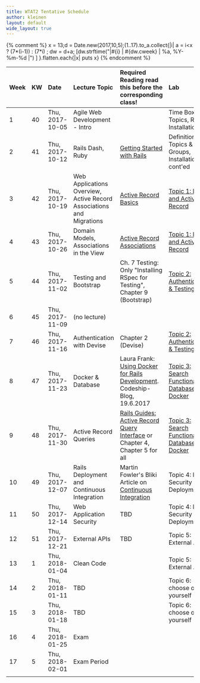 ```yaml
---
title: WTAT2 Tentative Schedule
author: kleinen
layout: default
wide_layout: true
---
```



{% comment %}
x = 13;d = Date.new(2017,10,5);(1..17).to_a.collect{|i|  a = i<x ? (7*(i-1)) : (7*i) ; dw = d+a; [dw.strftime("|#{i} | #{dw.cweek} | %a, %Y-%m-%d |") ] }.flatten.each{|x| puts x}
{% endcomment %}




| Week | KW | Date            | Lecture Topic                                                        | Required Reading <span class="attention">read this before the corresponding class!</span>                                                  | Lab                                                                                      |
|:-----|:---|:----------------|:---------------------------------------------------------------------|:-------------------------------------------------------------------------------------------------------------------------------------------|:-----------------------------------------------------------------------------------------|
| 1    | 40 | Thu, 2017-10-05 | Agile Web Development - Intro                                        |                                                                                                                                            | Time Box, Topics, Rails Installation                                                     |
| 2    | 41 | Thu, 2017-10-12 | Rails Dash, Ruby                                                     | [Getting Started with Rails](http://guides.rubyonrails.org/getting_started.html)                                                           | Definition of Topics & Groups, Installation cont'ed                                      |
| 3    | 42 | Thu, 2017-10-19 | Web Applications Overview, Active Record Associations and Migrations | [Active Record Basics](http://guides.rubyonrails.org/active_record_basics.html)                                                            | [Topic 1: Rails and Active Record](../topics/a1-activerecord/)                           |
| 4    | 43 | Thu, 2017-10-26 | Domain Models, Associations in the View                              | [Active Record Associations](http://guides.rubyonrails.org/association_basics.html)                                                        | [Topic 1: Rails and Active Record](../topics/a1-activerecord/)                           |
| 5    | 44 | Thu, 2017-11-02 | Testing and Bootstrap                                                | Ch. 7 Testing: Only "Installing RSpec for Testing",  Chapter 9 (Bootstrap)                                                                 | [Topic 2: Authentication & Testing](../topics/a2-authentication/)                        |
| 6    | 45 | Thu, 2017-11-09 | (no lecture)                                                         |                                                                                                                                            |                                                                                          |
| 7    | 46 | Thu, 2017-11-16 | Authentication with Devise                                           | Chapter 2 (Devise)                                                                                                                         | [Topic 2: Authentication & Testing](../topics/a2-authentication/)                        |
| 8    | 47 | Thu, 2017-11-23 | Docker & Database                                                    | Laura Frank: [Using Docker for Rails Development](https://blog.codeship.com/using-docker-for-rails-development/). Codeship-Blog, 19.6.2017 | [Topic 3: Search Functionality, Database & Docker](../topics/a3-search-database-docker/) |
| 9    | 48 | Thu, 2017-11-30 | Active Record Queries                                                | [Rails Guides: Active Record Query Interface](http://guides.rubyonrails.org/active_record_querying.html) or Chapter 4, Chapter 5 for all   | [Topic 3: Search Functionality, Database & Docker](../topics/a3-search-database-docker/) |
| 10   | 49 | Thu, 2017-12-07 | Rails Deployment and Continuous Integration                          | Martin Fowler's Bliki Article on [Continuous Integration](https://martinfowler.com/articles/continuousIntegration.html)                    | Topic 4: Rails Security & Deployment                                                     |
| 11   | 50 | Thu, 2017-12-14 | Web Application Security                                             | TBD                                                                                                                                        | Topic 4: Rails Security & Deployment                                                     |
| 12   | 51 | Thu, 2017-12-21 | External APIs                                                        | TBD                                                                                                                                        | Topic 5: External APIs                                                                   |
| 13   | 1  | Thu, 2018-01-04 | Clean Code                                                           |                                                                                                                                            | Topic 5: External APIs                                                                   |
| 14   | 2  | Thu, 2018-01-11 | TBD                                                                  |                                                                                                                                            | Topic 6: choose one yourself                                                             |
| 15   | 3  | Thu, 2018-01-18 | TBD                                                                  |                                                                                                                                            | Topic 6: choose one yourself                                                             |
| 16   | 4  | Thu, 2018-01-25 | Exam                                                                 |                                                                                                                                            |                                                                                          |
| 17   | 5  | Thu, 2018-02-01 | Exam Period                                                          |                                                                                                                                            |                                                                                          |
|      |    |                 |                                                                      |                                                                                                                                            |                                                                                          |
